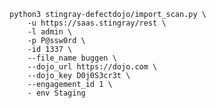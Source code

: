     python3 stingray-defectdojo/import_scan.py \
        -u https://saas.stingray/rest \
        -l admin \
        -p P@ssw0rd \
        -id 1337 \
        --file_name buggen \
        --dojo_url https://dojo.com \
        --dojo_key D0j0S3cr3t \
        --engagement_id 1 \
        - env Staging